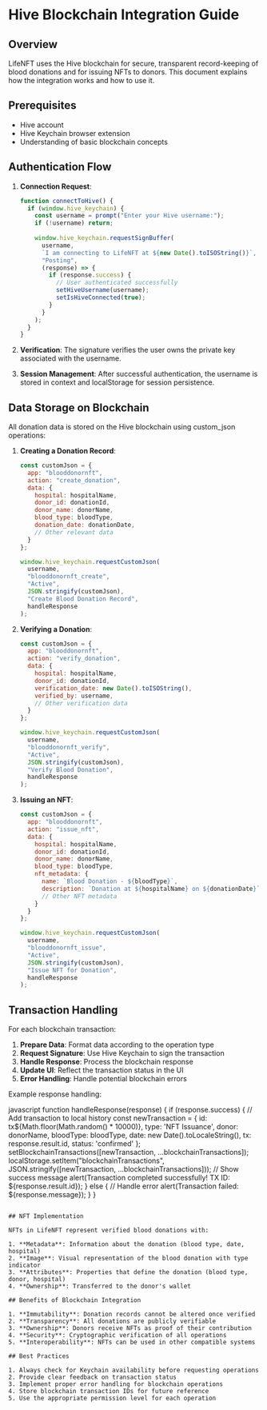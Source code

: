 # Hive Blockchain Integration Guide

## Overview

LifeNFT uses the Hive blockchain for secure, transparent record-keeping of blood donations and for issuing NFTs to donors. This document explains how the integration works and how to use it.

## Prerequisites

- Hive account
- Hive Keychain browser extension
- Understanding of basic blockchain concepts

## Authentication Flow

1. **Connection Request**:
   ```javascript
   function connectToHive() {
     if (window.hive_keychain) {
       const username = prompt("Enter your Hive username:");
       if (!username) return;
       
       window.hive_keychain.requestSignBuffer(
         username,
         `I am connecting to LifeNFT at ${new Date().toISOString()}`,
         "Posting",
         (response) => {
           if (response.success) {
             // User authenticated successfully
             setHiveUsername(username);
             setIsHiveConnected(true);
           }
         }
       );
     }
   }
   ```

2. **Verification**: The signature verifies the user owns the private key associated with the username.

3. **Session Management**: After successful authentication, the username is stored in context and localStorage for session persistence.

## Data Storage on Blockchain

All donation data is stored on the Hive blockchain using custom_json operations:

1. **Creating a Donation Record**:
   ```javascript
   const customJson = {
     app: "blooddonornft",
     action: "create_donation",
     data: {
       hospital: hospitalName,
       donor_id: donationId,
       donor_name: donorName,
       blood_type: bloodType,
       donation_date: donationDate,
       // Other relevant data
     }
   };
   
   window.hive_keychain.requestCustomJson(
     username,
     "blooddonornft_create",
     "Active",
     JSON.stringify(customJson),
     "Create Blood Donation Record",
     handleResponse
   );
   ```

2. **Verifying a Donation**:
   ```javascript
   const customJson = {
     app: "blooddonornft",
     action: "verify_donation",
     data: {
       hospital: hospitalName,
       donor_id: donationId,
       verification_date: new Date().toISOString(),
       verified_by: username,
       // Other verification data
     }
   };
   
   window.hive_keychain.requestCustomJson(
     username,
     "blooddonornft_verify",
     "Active",
     JSON.stringify(customJson),
     "Verify Blood Donation",
     handleResponse
   );
   ```

3. **Issuing an NFT**:
   ```javascript
   const customJson = {
     app: "blooddonornft",
     action: "issue_nft",
     data: {
       hospital: hospitalName,
       donor_id: donationId,
       donor_name: donorName,
       blood_type: bloodType,
       nft_metadata: {
         name: `Blood Donation - ${bloodType}`,
         description: `Donation at ${hospitalName} on ${donationDate}`,
         // Other NFT metadata
       }
     }
   };
   
   window.hive_keychain.requestCustomJson(
     username,
     "blooddonornft_issue",
     "Active",
     JSON.stringify(customJson),
     "Issue NFT for Donation",
     handleResponse
   );
   ```

## Transaction Handling

For each blockchain transaction:

1. **Prepare Data**: Format data according to the operation type
2. **Request Signature**: Use Hive Keychain to sign the transaction
3. **Handle Response**: Process the blockchain response
4. **Update UI**: Reflect the transaction status in the UI
5. **Error Handling**: Handle potential blockchain errors

Example response handling:

javascript
function handleResponse(response) {
if (response.success) {
// Add transaction to local history
const newTransaction = {
id: tx${Math.floor(Math.random() * 10000)},
type: 'NFT Issuance',
donor: donorName,
bloodType: bloodType,
date: new Date().toLocaleString(),
tx: response.result.id,
status: 'confirmed'
};
setBlockchainTransactions([newTransaction, ...blockchainTransactions]);
localStorage.setItem("blockchainTransactions", JSON.stringify([newTransaction, ...blockchainTransactions]));
// Show success message
alert(Transaction completed successfully! TX ID: ${response.result.id});
} else {
// Handle error
alert(Transaction failed: ${response.message});
}
}
```

## NFT Implementation

NFTs in LifeNFT represent verified blood donations with:

1. **Metadata**: Information about the donation (blood type, date, hospital)
2. **Image**: Visual representation of the blood donation with type indicator
3. **Attributes**: Properties that define the donation (blood type, donor, hospital)
4. **Ownership**: Transferred to the donor's wallet

## Benefits of Blockchain Integration

1. **Immutability**: Donation records cannot be altered once verified
2. **Transparency**: All donations are publicly verifiable
3. **Ownership**: Donors receive NFTs as proof of their contribution
4. **Security**: Cryptographic verification of all operations
5. **Interoperability**: NFTs can be used in other compatible systems

## Best Practices

1. Always check for Keychain availability before requesting operations
2. Provide clear feedback on transaction status
3. Implement proper error handling for blockchain operations
4. Store blockchain transaction IDs for future reference
5. Use the appropriate permission level for each operation